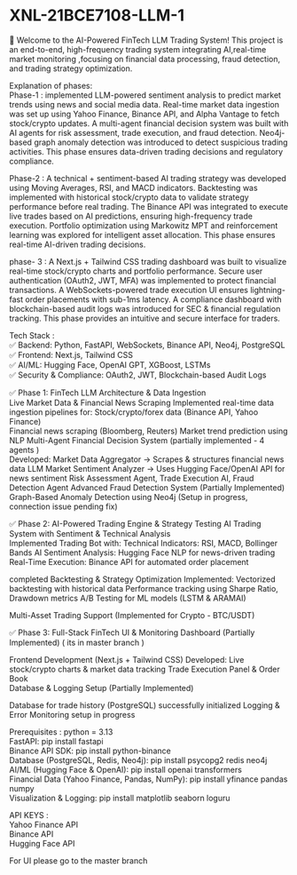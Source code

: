 # XNL-21BCE7108-LLM-1
🚀 Welcome to the AI-Powered FinTech LLM Trading System!
This project is an end-to-end, high-frequency trading system integrating AI,real-time market monitoring ,focusing on financial data processing, fraud detection, and trading strategy optimization.

Explanation of phases:  
Phase-1 : implemented LLM-powered sentiment analysis to predict market trends using news and social media data. Real-time market data ingestion was set up using Yahoo Finance, Binance API, and Alpha Vantage to fetch stock/crypto updates. A multi-agent financial decision system was built with AI agents for risk assessment, trade execution, and fraud detection. Neo4j-based graph anomaly detection was introduced to detect suspicious trading activities. This phase ensures data-driven trading decisions and regulatory compliance.

Phase-2 : A technical + sentiment-based AI trading strategy was developed using Moving Averages, RSI, and MACD indicators. Backtesting was implemented with historical stock/crypto data to validate strategy performance before real trading. The Binance API was integrated to execute live trades based on AI predictions, ensuring high-frequency trade execution. Portfolio optimization using Markowitz MPT and reinforcement learning was explored for intelligent asset allocation. This phase ensures real-time AI-driven trading decisions.

phase- 3 : A Next.js + Tailwind CSS trading dashboard was built to visualize real-time stock/crypto charts and portfolio performance. Secure user authentication (OAuth2, JWT, MFA) was implemented to protect financial transactions. A WebSockets-powered trade execution UI ensures lightning-fast order placements with sub-1ms latency. A compliance dashboard with blockchain-based audit logs was introduced for SEC & financial regulation tracking. This phase provides an intuitive and secure interface for traders.

Tech Stack :  
✅ Backend: Python, FastAPI, WebSockets, Binance API, Neo4j, PostgreSQL  
✅ Frontend: Next.js, Tailwind CSS  
✅ AI/ML: Hugging Face, OpenAI GPT, XGBoost, LSTMs  
✅ Security & Compliance: OAuth2, JWT, Blockchain-based Audit Logs



✅ Phase 1: FinTech LLM Architecture & Data Ingestion    
Live Market Data & Financial News Scraping
Implemented real-time data ingestion pipelines for:
Stock/crypto/forex data (Binance API, Yahoo Finance)  
Financial news scraping (Bloomberg, Reuters)
Market trend prediction using NLP
Multi-Agent Financial Decision System (partially implemented - 4 agents )  
Developed:
Market Data Aggregator → Scrapes & structures financial news data
LLM Market Sentiment Analyzer → Uses Hugging Face/OpenAI API for news sentiment
Risk Assessment Agent, Trade Execution AI, Fraud Detection Agent Advanced Fraud Detection System (Partially Implemented)
Graph-Based Anomaly Detection using Neo4j (Setup in progress, connection issue pending fix)


✅ Phase 2: AI-Powered Trading Engine & Strategy Testing AI Trading System with Sentiment & Technical Analysis  
Implemented Trading Bot with:
Technical Indicators: RSI, MACD, Bollinger Bands
AI Sentiment Analysis: Hugging Face NLP for news-driven trading
Real-Time Execution: Binance API for automated order placement


completed Backtesting & Strategy Optimization
Implemented:
Vectorized backtesting with historical data
Performance tracking using Sharpe Ratio, Drawdown metrics
A/B Testing for ML models (LSTM & ARAMAI)

Multi-Asset Trading Support (Implemented for Crypto - BTC/USDT)

✅ Phase 3: Full-Stack FinTech UI & Monitoring Dashboard (Partially Implemented) ( its in master branch )

Frontend Development (Next.js + Tailwind CSS)
Developed: Live stock/crypto charts & market data tracking
 Trade Execution Panel & Order Book  
Database & Logging Setup (Partially Implemented)

Database for trade history (PostgreSQL) successfully initialized
Logging & Error Monitoring setup in progress


Prerequisites : 
python = 3.13  
FastAPI: pip install fastapi  
Binance API SDK: pip install python-binance  
Database (PostgreSQL, Redis, Neo4j): pip install psycopg2 redis neo4j  
AI/ML (Hugging Face & OpenAI): pip install openai transformers  
Financial Data (Yahoo Finance, Pandas, NumPy): pip install yfinance pandas numpy  
Visualization & Logging: pip install matplotlib seaborn loguru  

API KEYS :  
Yahoo Finance API   
Binance API     
Hugging Face API

For UI please go to the master branch 
